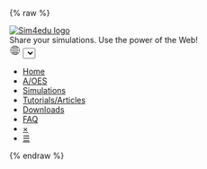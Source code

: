 {% raw %}
<div id="between-head-and-foot">
  <div id="logo">
    <a href="/"><img src="img/sim4edu.svg" alt="Sim4edu logo"/></a>
  </div>
    <div id="slogan">Share your simulations. Use the power of the Web!</div>
    <div><label title="Select language">
    <svg version="1.1" viewBox="0 0 128 128" xmlns="http://www.w3.org/2000/svg" width="20" aria-labelledby="desc" role="img">
      <desc>Globe icon for language selection</desc>
    <path d="m67.399 12.109c-31.345-2.004-57.294 23.944-55.29 55.29 1.656 25.909 22.584 46.836 48.493 48.493 31.345 2.004 57.294-23.944 55.29-55.29-1.657-25.909-22.585-46.837-48.493-48.493zm20.146 77.693c2.045-7.026 3.266-15.108 3.43-23.802h20.975c-0.46 11.147-4.739 21.319-11.561 29.251-3.13-2.193-7.505-4.047-12.844-5.449zm-59.933 5.449c-6.822-7.932-11.102-18.104-11.561-29.251h20.975c0.163 8.694 1.384 16.776 3.43 23.802-5.341 1.403-9.716 3.256-12.844 5.449zm12.833-57.018c-2.04 7.019-3.257 15.088-3.42 23.767h-20.974c0.457-11.094 4.698-21.222 11.463-29.138 3.183 2.157 7.589 3.985 12.931 5.371zm21.555 23.767h-20.975c0.172-8.277 1.403-16.09 3.414-22.848 5.406 1.09 11.401 1.711 17.561 1.823v21.025zm0 4v21.026c-6.173 0.112-12.167 0.742-17.553 1.846-2.016-6.764-3.249-14.585-3.422-22.872h20.975zm4 0h20.975c-0.172 8.287-1.406 16.108-3.421 22.872-5.389-1.104-11.382-1.734-17.554-1.846v-21.026zm0-4v-21.026c6.16-0.111 12.155-0.733 17.561-1.823 2.011 6.759 3.242 14.572 3.414 22.849h-20.975zm0-25.025v-20.773c6.569 1.247 12.446 8.542 16.3 19.128-5.026 0.98-10.585 1.538-16.3 1.645zm-4-20.773v20.773c-5.715-0.107-11.274-0.665-16.3-1.645 3.854-10.586 9.731-17.882 16.3-19.128zm0 74.824v20.773c-6.565-1.246-12.438-8.532-16.292-19.106 5.009-0.994 10.566-1.559 16.292-1.667zm4 20.772v-20.772c5.725 0.108 11.281 0.673 16.292 1.667-3.854 10.573-9.727 17.86-16.292 19.105zm24.975-49.798c-0.163-8.679-1.38-16.748-3.419-23.767 5.342-1.387 9.748-3.214 12.93-5.371 6.765 7.915 11.006 18.044 11.463 29.138h-20.974zm6.746-32.121c-2.8 1.774-6.718 3.339-11.387 4.537-2.51-7.096-5.917-12.87-9.931-16.783 8.163 2.186 15.475 6.472 21.318 12.246zm-56.054 4.538c-4.669-1.198-8.587-2.763-11.387-4.537 5.842-5.775 13.155-10.06 21.319-12.246-4.015 3.912-7.423 9.687-9.932 16.783zm-11.286 63.801c2.74-1.8 6.628-3.387 11.298-4.6 2.508 7.08 5.911 12.842 9.919 16.749-8.117-2.174-15.391-6.425-21.217-12.149zm55.94-4.6c4.669 1.213 8.558 2.8 11.298 4.6-5.826 5.725-13.099 9.976-21.217 12.149 4.008-3.907 7.41-9.669 9.919-16.749z"/>
    </svg>
    <select id="languageSelect" onchange="s4e.switchLanguage()" aria-label="Language"></select>
    </label></div>
  <div id="navigation" class="priority-nav">
    <nav id="menu">
      <ul id="menu-closed">
      <li><a href="index.html">Home</a></li>
      <li><a href="oes" title="Agent/Object Event Simulation">A/OES</a></li>
      <li><a href="simulations">Simulations</a></li>
      <li><a href="reading">Tutorials/Articles</a></li>
      <li><a href="downloads">Downloads</a></li>
      <li><a href="faq" title="Frequently Asked Questions">FAQ</a></li>
      <li><a href="#menu-closed">&#215;</a></li>
      <li><a href="#menu">&#9776;</a></li>
      </ul>
    </nav>
  </div>
</div>
{% endraw %}